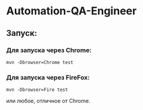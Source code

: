 # Automation-QA-Engineer
## Запуск:<br/>
  ### Для запуска через Chrome:<br/>
    mvn -Dbrowser=Chrome test 

  ### Для запуска через FireFox:<br/>
    mvn -Dbrowser=Fire test 
  или любое, отличное от Chrome.<br/>
     
